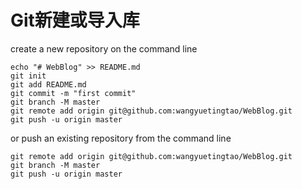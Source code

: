 # Git新建或导入库
create a new repository on the command line
```
echo "# WebBlog" >> README.md
git init
git add README.md
git commit -m "first commit"
git branch -M master
git remote add origin git@github.com:wangyuetingtao/WebBlog.git
git push -u origin master
```         
or push an existing repository from the command line
```
git remote add origin git@github.com:wangyuetingtao/WebBlog.git
git branch -M master
git push -u origin master
```